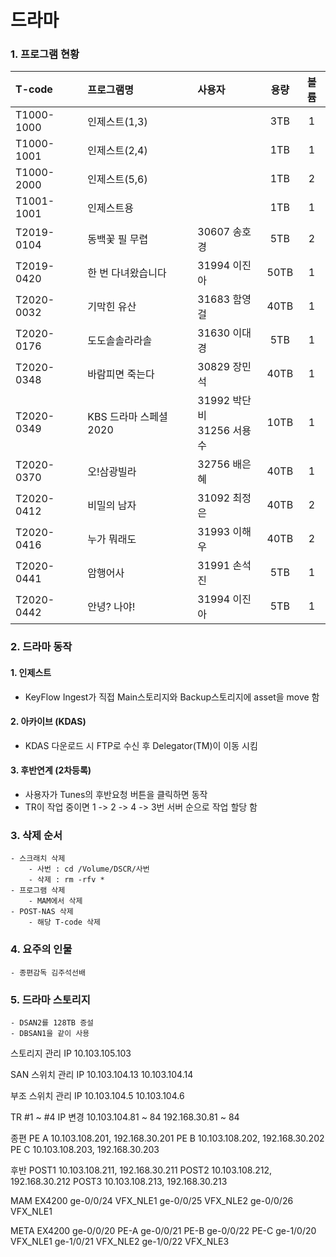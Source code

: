 # 드라마

### 1. 프로그램 현황

|T-code|프로그램명|사용자|용량|볼륨|
|:---|:---|:---|:---:|:---:|
|T1000-1000|인제스트(1,3)||3TB|1
|T1000-1001|인제스트(2,4)||1TB|1
|T1000-2000|인제스트(5,6)||1TB|2
|T1001-1001|인제스트용||1TB|1
|T2019-0104|동백꽃 필 무렵|30607 송호경|5TB|2
|T2019-0420|한 번 다녀왔습니다|31994 이진아|50TB|1
|T2020-0032|기막힌 유산|31683 함영걸|40TB|1
|T2020-0176|도도솔솔라라솔|31630 이대경|5TB|1
|T2020-0348|바람피면 죽는다|30829 장민석|40TB|1
|T2020-0349|KBS 드라마 스페셜 2020|31992 박단비<br> 31256 서용수|10TB|1
|T2020-0370|오!삼광빌라|32756 배은혜|40TB|1
|T2020-0412|비밀의 남자|31092 최정은|40TB|2
|T2020-0416|누가 뭐래도|31993 이해우|40TB|2
|T2020-0441|암행어사|31991 손석진|5TB|1
T2020-0442|안녕? 나야!|31994 이진아|5TB|1

### 2. 드라마 동작
#### 1. 인제스트
- KeyFlow Ingest가 직접 Main스토리지와 Backup스토리지에 asset을 move 함
#### 2. 아카이브 (KDAS)
- KDAS 다운로드 시 FTP로 수신 후 Delegator(TM)이 이동 시킴
#### 3. 후반연계 (2차등록)
- 사용자가 Tunes의 후반요청 버튼을 클릭하면 동작
- TR이 작업 중이면 1 -> 2 -> 4 -> 3번 서버 순으로 작업 할당 함

### 3. 삭제 순서    
	- 스크래치 삭제
		- 사번 : cd /Volume/DSCR/사번
		- 삭제 : rm -rfv * 
	- 프로그램 삭제
		- MAM에서 삭제
	- POST-NAS 삭제
		- 해당 T-code 삭제

### 4. 요주의 인물
	- 종편감독 김주석선배

### 5. 드라마 스토리지
	- DSAN2를 128TB 증설
	- DBSAN1을 같이 사용

스토리지 관리 IP 10.103.105.103

SAN 스위치 관리 IP 10.103.104.13
                10.103.104.14

부조 스위치 관리 IP 10.103.104.5
                10.103.104.6

TR #1 ~ #4 IP 변경
10.103.104.81 ~ 84
192.168.30.81 ~ 84

종편
PE A 10.103.108.201, 192.168.30.201
PE B 10.103.108.202, 192.168.30.202
PE C 10.103.108.203, 192.168.30.203

후반
POST1 10.103.108.211, 192.168.30.211
POST2 10.103.108.212, 192.168.30.212
POST3 10.103.108.213, 192.168.30.213

MAM EX4200
ge-0/0/24 VFX_NLE1
ge-0/0/25 VFX_NLE2
ge-0/0/26 VFX_NLE1

META EX4200
ge-0/0/20 PE-A
ge-0/0/21 PE-B
ge-0/0/22 PE-C
ge-1/0/20 VFX_NLE1
ge-1/0/21 VFX_NLE2
ge-1/0/22 VFX_NLE3
